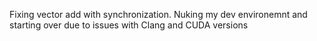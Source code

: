 Fixing vector add with synchronization. Nuking my dev environemnt and starting over due to issues with Clang and CUDA versions